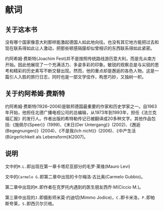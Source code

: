 # 献词

## 关于这本书

没有哪个国家像意大利那样能激起德国人如此地向往。也没有其它地方能把过去和现在联系得如此让人激动，把那些顿感隔膜却似曾相识的东西联系得如此紧密。

约阿希姆·费斯特(Joachim Fest)并不是按照传统路线游历意大利，而是先从南方开始。因此他展现了一个充满活力、多姿多彩的印象。敏锐的观察总是与尖锐的思考和精彩的历史素写不断交替出现。然而，他的重点却是邂逅的各色人物。这是一篇引人入胜的旅行日志，同时也是一部文学佳作，构思巧妙，又独树一帜。

## 关于约阿希姆·费斯特

约阿希姆·费斯特(1926–2006)是联邦德国最重要的作家和历史学家之一。自1963年开始，他担任北德广播电视公司的总编辑，从1973年到1993年，担任《法兰克福汇报》的发行人。作者出版的希特勒传记已被翻译成20多种文字。其他作品包括:《施佩尔(Speer)》(1999)、《末日(Der Untergang)》(2002)、《邂逅(Begegnungen)》(2004)、《不是我(Ich nicht)》(2006)、《中产生活(Bürgerlichkeit als Lebensform)》(2007)。

## 说明

文中的`M.L.`即出现在第一章卡塔尼亚部分的毛罗·莱维(Mauro Levi)

文中的`Carmelo G.`即第二章中出现的卡尔梅洛·古比奥(Carmelo Gubbio)。

第二章中出现的`M.`即作者在克罗托内遇到的医生朋友西乔·M(Ciccio M.)。

第三章中出现的`J.`即摄影师米莫·约迪切(Mimmo Jodice)，`C.`即卡米洛，`P.`即帕斯夸莱，`S.`即西贝尔贝格。
